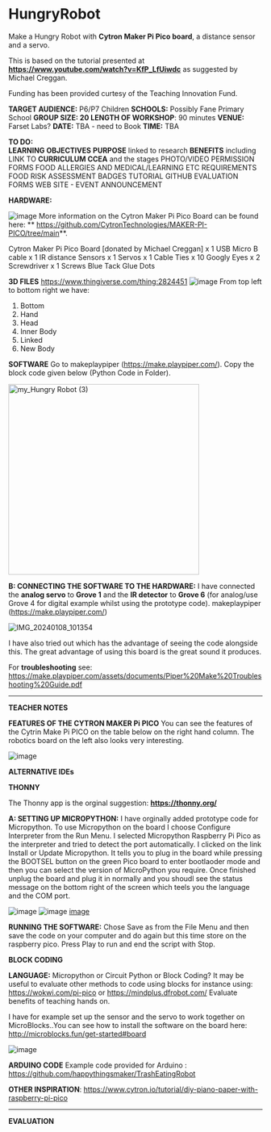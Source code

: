 # HungryRobot
Make a Hungry Robot with **Cytron Maker Pi Pico board**, a distance sensor and a servo.  

This is based on the tutorial presented at **https://www.youtube.com/watch?v=KfP_LfUiwdc** as suggested by Michael Creggan.

Funding has been provided curtesy of the Teaching Innovation Fund.

**TARGET AUDIENCE:**  P6/P7 Children
**SCHOOLS:** Possibly Fane Primary School
****GROUP SIZE:** 20
LENGTH OF WORKSHOP**: 90 minutes
**VENUE:** Farset Labs?
**DATE:** TBA - need to Book
**TIME:** TBA

**TO DO:**  
**LEARNING OBJECTIVES**
**PURPOSE** linked to research
**BENEFITS** including LINK TO **CURRICULUM CCEA** and the stages
PHOTO/VIDEO PERMISSION FORMS
FOOD ALLERGIES AND MEDICAL/LEARNING ETC REQUIREMENTS
FOOD
RISK ASSESSMENT
BADGES
TUTORIAL
GITHUB
EVALUATION FORMS
WEB SITE - EVENT ANNOUNCEMENT

**HARDWARE:**

![image](https://github.com/FunFizz/HungryRobot/assets/97193087/aada5d81-5e34-48e9-bf88-5563fa58e32b)  More information on the Cytron Maker Pi Pico Board can be found here: ** https://github.com/CytronTechnologies/MAKER-PI-PICO/tree/main**.

Cytron Maker Pi Pico Board [donated by Michael Creggan] x 1
USB Micro B cable x 1
IR distance Sensors x 1
Servos x 1
Cable Ties x 10
Googly Eyes x 2
Screwdriver x 1
Screws
Blue Tack
Glue Dots

**3D FILES**
https://www.thingiverse.com/thing:2824451
![image](https://github.com/FunFizz/HungryRobot/assets/97193087/96189025-2c8b-4f29-8967-dc56c3f76ca2)
From top left to bottom right we have:
1. Bottom
2. Hand
3. Head
4. Inner Body
5. Linked
6. New Body

**SOFTWARE**
Go to makeplaypiper (https://make.playpiper.com/).  Copy the block code given below (Python Code in Folder).

<img width="378" alt="my_Hungry Robot (3)" src="https://github.com/FunFizz/HungryRobot/assets/97193087/32b232be-2963-4b51-8055-377a69f3bc98">



**B:  CONNECTING THE SOFTWARE TO THE HARDWARE:**  I have connected the **analog servo** to **Grove 1** and the **IR detector** to **Grove 6** (for analog/use Grove 4 for digital example whilst using the prototype code).
makeplaypiper (https://make.playpiper.com/)

![IMG_20240108_101354](https://github.com/FunFizz/HungryRobot/assets/97193087/be248032-c1f7-4fd2-b5d4-2eece008d143)

I have also tried out  which has the advantage of seeing the code alongside this.  The great advantage of using this board is the great sound it produces.


For **troubleshooting** see:  https://make.playpiper.com/assets/documents/Piper%20Make%20Troubleshooting%20Guide.pdf

_________________________________________________________________________________________________________________________
**TEACHER NOTES**

**FEATURES OF THE CYTRON MAKER Pi PICO**
You can see the features of the Cytrin Make Pi PICO on the table below on the right hand column.  The robotics board on the left also looks very interesting.

![image](https://github.com/FunFizz/HungryRobot/assets/97193087/b265dc63-0c5b-4bdf-9e70-efd4af731cb7)

**ALTERNATIVE IDEs**

**THONNY**

The Thonny app is the orginal suggestion:  **https://thonny.org/**
 
**A:  SETTING UP MICROPYTHON:**  I have orginally added prototype code for Micropython.  To use Micropython on the board I choose Configure Interpreter from the Run Menu.  I selected Micropython Raspberry Pi Pico as the interpreter and tried to detect the port automatically.  I clicked on the link Install or Update Micropython.  It tells you to plug in the board while pressing the BOOTSEL button on the green Pico board to enter bootlaoder mode and then you can select the version of MicroPython you require. Once finished unplug the board and plug it in normally and you shoudl see the status message on the bottom right of the screen which teels you the language and the COM port.  

 ![image](https://github.com/FunFizz/HungryRobot/assets/97193087/f2505a6a-32d5-4f3b-a7ec-7c321979a03a)
![image](https://github.com/FunFizz/HungryRobot/assets/97193087/278d630f-e1c4-493c-98d1-3d7383052894)
[image](https://github.com/FunFizz/HungryRobot/assets/97193087/d03005bc-e632-4852-94be-0b9930720bed)

**RUNNING THE SOFTWARE:**
Chose Save as from the File Menu and then save the code on your computer and do again but this time store on the raspberry pico.  Press Play to run and end the script with Stop.  

**BLOCK CODING**

**LANGUAGE:**  Micropython or Circuit Python or Block Coding? It may be useful to evaluate other methods to code using blocks for instance using: https://wokwi.com/pi-pico or https://mindplus.dfrobot.com/
Evaluate benefits of teaching hands on.

I have for example set up the sensor and the servo to work together on MicroBlocks..You can see how to install the software on the board here:  http://microblocks.fun/get-started#board 

![image](https://github.com/FunFizz/HungryRobot/assets/97193087/9c022109-1c1f-4207-84a5-db175a6202a3)

**ARDUINO CODE**
Example code provided for Arduino :  https://github.com/happythingsmaker/TrashEatingRobot 

**OTHER INSPIRATION**: https://www.cytron.io/tutorial/diy-piano-paper-with-raspberry-pi-pico 

_________________________________________________________________________________________________________________________
**EVALUATION**


